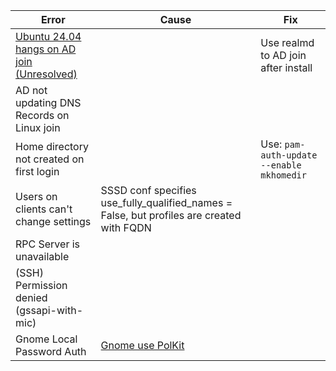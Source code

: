 |Error|Cause|Fix|
|---|---|---|
|[Ubuntu 24.04 hangs on AD join (Unresolved)](https://bugs.launchpad.net/subiquity/+bug/2069437)||Use realmd to AD join after install|
|AD not updating DNS Records on Linux join||
|Home directory not created on first login||Use: ```pam-auth-update --enable mkhomedir```|
|Users on clients can't change settings|SSSD conf specifies use_fully_qualified_names = False, but profiles are created with FQDN|
|RPC Server is unavailable||
|(SSH) Permission denied (gssapi-with-mic)||
|Gnome Local Password Auth|[Gnome use PolKit](https://serverfault.com/a/998597)||
